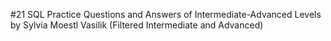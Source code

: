 #21 SQL Practice Questions and Answers of Intermediate-Advanced Levels by Sylvia Moestl Vasilik (Filtered Intermediate and Advanced)
